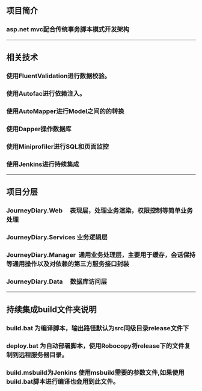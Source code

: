## 项目简介
### asp.net mvc配合传统事务脚本模式开发架构
***
## 相关技术
### 使用FluentValidation进行数据校验。  
### 使用Autofac进行依赖注入。
### 使用AutoMapper进行Model之间的的转换
### 使用Dapper操作数据库
### 使用Miniprofiler进行SQL和页面监控
### 使用Jenkins进行持续集成

***
## 项目分层
### JourneyDiary.Web      表现层，处理业务渲染，权限控制等简单业务处理
### JourneyDiary.Services 业务逻辑层
### JourneyDiary.Manager  通用业务处理层，主要用于缓存，会话保持等通用操作以及对依赖的第三方服务接口封装
### JourneyDiary.Data     数据库访问层
***
## 持续集成build文件夹说明
### build.bat 为编译脚本，输出路径默认为src同级目录release文件下
### deploy.bat 为自动部署脚本，使用Robocopy将release下的文件复制到远程服务器目录。
### build.msbuild为Jenkins 使用msbuild需要的参数文件,如果使用build.bat脚本进行编译也会用到此文件。
